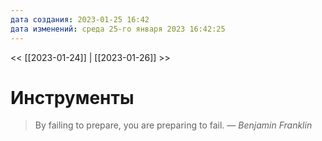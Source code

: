 ```yaml
---
дата создания: 2023-01-25 16:42
дата изменений: среда 25-го января 2023 16:42:25
---
```


<< [[2023-01-24]] | [[2023-01-26]] >>

# Инструменты

> By failing to prepare, you are preparing to fail.
> — <cite>Benjamin Franklin</cite>